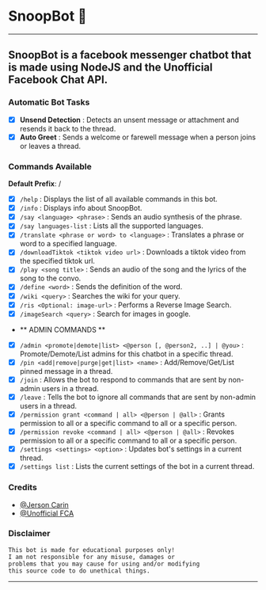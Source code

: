 # SnoopBot :robot:
------------------
**SnoopBot** is a **facebook messenger chatbot** that is made
using **NodeJS** and the **Unofficial Facebook Chat API**.
------------------
### Automatic Bot Tasks
- [x] **Unsend Detection** : Detects an unsent message or attachment and resends it back to the thread.
- [x] **Auto Greet** : Sends a welcome or farewell message when a person joins or leaves a thread.
### Commands Available
**Default Prefix**: /
- [x] `/help` : Displays the list of all available commands in this bot.
- [x] `/info` : Displays info about SnoopBot.
- [x] `/say <language> <phrase>` : Sends an audio synthesis of the phrase.
- [x] `/say languages-list` : Lists all the supported languages.
- [x] `/translate <phrase or word> to <language>` : Translates a phrase or word to a specified language.
- [x] `/downloadTiktok <tiktok video url>` : Downloads a tiktok video from the specified tiktok url.
- [x] `/play <song title>` : Sends an audio of the song and the lyrics of the song to the convo.
- [x] `/define <word>` : Sends the definition of the word.
- [x] `/wiki <query>` : Searches the wiki for your query.
- [x] `/ris <Optional: image-url>` : Performs a Reverse Image Search.
- [x] `/imageSearch <query>` : Search for images in google.
- ** ADMIN COMMANDS **
- [x] `/admin <promote|demote|list> <@person [, @person2, ..] | @you>` : Promote/Demote/List admins for this chatbot in a specific thread.
- [x] `/pin <add|remove|purge|get|list> <name>` : Add/Remove/Get/List pinned message in a thread.
- [x] `/join` : Allows the bot to respond to commands that are sent by non-admin users in a thread.
- [x] `/leave` : Tells the bot to ignore all commands that are sent by non-admin users in a thread.
- [x] `/permission grant <command | all> <@person | @all>` : Grants permission to all or a specific command to all or a specific person.
- [x] `/permission revoke <command | all> <@person | @all>` : Revokes permission to all or a specific command to all or a specific person.
- [x] `/settings <settings> <option>` : Updates bot's settings in a current thread.
- [x] `/settings list` : Lists the current settings of the bot in a current thread.
### Credits
- [@Jerson Carin](https://github.com/jersnet)
- [@Unofficial FCA](https://github.com/VangBanLaNhat/fca-unofficial)
### Disclaimer
```
This bot is made for educational purposes only!
I am not responsible for any misuse, damages or
problems that you may cause for using and/or modifying
this source code to do unethical things.
```
------------------
